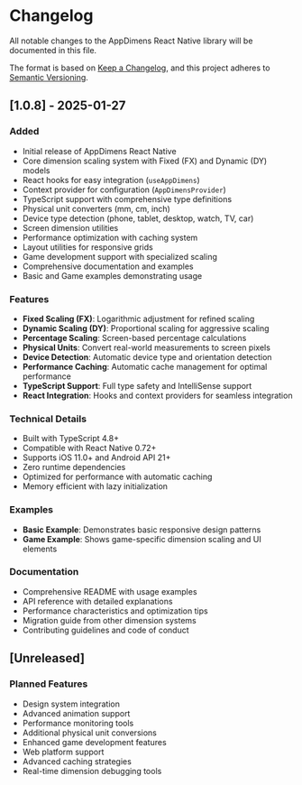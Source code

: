 # Changelog

All notable changes to the AppDimens React Native library will be documented in this file.

The format is based on [Keep a Changelog](https://keepachangelog.com/en/1.0.0/),
and this project adheres to [Semantic Versioning](https://semver.org/spec/v2.0.0.html).

## [1.0.8] - 2025-01-27

### Added
- Initial release of AppDimens React Native
- Core dimension scaling system with Fixed (FX) and Dynamic (DY) models
- React hooks for easy integration (`useAppDimens`)
- Context provider for configuration (`AppDimensProvider`)
- TypeScript support with comprehensive type definitions
- Physical unit converters (mm, cm, inch)
- Device type detection (phone, tablet, desktop, watch, TV, car)
- Screen dimension utilities
- Performance optimization with caching system
- Layout utilities for responsive grids
- Game development support with specialized scaling
- Comprehensive documentation and examples
- Basic and Game examples demonstrating usage

### Features
- **Fixed Scaling (FX)**: Logarithmic adjustment for refined scaling
- **Dynamic Scaling (DY)**: Proportional scaling for aggressive scaling
- **Percentage Scaling**: Screen-based percentage calculations
- **Physical Units**: Convert real-world measurements to screen pixels
- **Device Detection**: Automatic device type and orientation detection
- **Performance Caching**: Automatic cache management for optimal performance
- **TypeScript Support**: Full type safety and IntelliSense support
- **React Integration**: Hooks and context providers for seamless integration

### Technical Details
- Built with TypeScript 4.8+
- Compatible with React Native 0.72+
- Supports iOS 11.0+ and Android API 21+
- Zero runtime dependencies
- Optimized for performance with automatic caching
- Memory efficient with lazy initialization

### Examples
- **Basic Example**: Demonstrates basic responsive design patterns
- **Game Example**: Shows game-specific dimension scaling and UI elements

### Documentation
- Comprehensive README with usage examples
- API reference with detailed explanations
- Performance characteristics and optimization tips
- Migration guide from other dimension systems
- Contributing guidelines and code of conduct

## [Unreleased]

### Planned Features
- Design system integration
- Advanced animation support
- Performance monitoring tools
- Additional physical unit conversions
- Enhanced game development features
- Web platform support
- Advanced caching strategies
- Real-time dimension debugging tools
